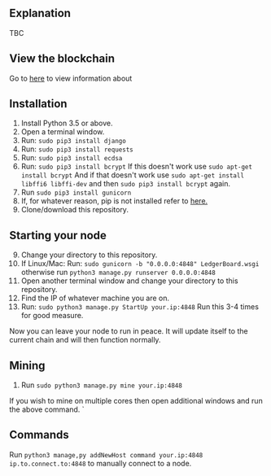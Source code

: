 ## Explanation
TBC

## View the blockchain

Go to [here](http://f-stack.com/LedgerBoard-Blockchain-Information.html) to view information about 








## Installation

1. Install Python 3.5 or above.
2. Open a terminal window.
2. Run: `sudo pip3 install django`
3. Run: `sudo pip3 install requests`
4. Run: `sudo pip3 install ecdsa`
5. Run: `sudo pip3 install bcrypt` If this doesn't work use `sudo apt-get install bcrypt` And if that doesn't work use `sudo apt-get install libffi6 libffi-dev` and then `sudo pip3 install bcrypt` again.
6. Run `sudo pip3 install gunicorn`
7. If, for whatever reason, pip is not installed refer to [here.](https://pip.pypa.io/en/stable/installing/)
8. Clone/download this repository.

## Starting your node


9. Change your directory to this repository.
10. If Linux/Mac: Run: `sudo gunicorn -b "0.0.0.0:4848" LedgerBoard.wsgi` otherwise run `python3 manage.py runserver 0.0.0.0:4848`
11. Open another terminal window and change your directory to this repository.
12. Find the IP of whatever machine you are on.
13. Run: `sudo python3 manage.py StartUp your.ip:4848` Run this 3-4 times for good measure. 

Now you can leave your node to run in peace. It will update itself to the current chain and will then function normally.

## Mining
1. Run `sudo python3 manage.py mine your.ip:4848`

If you wish to mine on multiple cores then open additional windows and run the above command.
`

## Commands

Run `python3 manage,py addNewHost command your.ip:4848 ip.to.connect.to:4848` to manually connect to a node. 
 